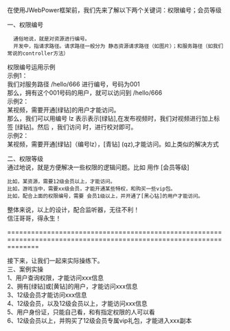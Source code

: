 在使用JWebPower框架前，我们先来了解以下两个关键词：权限编号；会员等级		  
  
一、权限编号  

      通俗地说，就是对资源进行编号。
      开发中，指请求路径。请求路径一般分为 静态资源请求路径（如图片）；和服务路径（如我们常说的controller方法）
权限编号运用示例  
    示例1：  
        我们对服务路径 /hello/666  进行编号，号码为001  
        那么，拥有这个001号码的用户，就可以访问到 /hello/666  
    示例2：  
        某视频，需要开通[绿钻]的用户才能访问。  
        那么，我们可以用编号 lz 表示表示[绿钻],在发布视频时，我们对视频进行加上标签 [绿钻]。然后 ，我们访问 时，进行校对即可。  
    示例2：  
        某视频，需要开通[绿钻]（编号lz），[青钻] (qz),才能访问。如上类似的解决方式  
      
  
二、权限等级  
    通过地说，就是方便解决一些权限的逻辑问题。比如 用作 [会员等级]  

    比如，某资源，需要12级会员以上，才能访问。
    比如，游戏当中，需要xx级会员，才能开通某些特权，和购买一些vip包。
    比如，配合上面的权限编号，需要 会员1级以上，并开通了[黑心钻]的用户才能访问。
  
整体来说，以上的设计，配合监听器，无往不利！  
    信汪哥哥，得永生！ 

====================================================================================================================  

接下来，让我们一起来实际操练下。  
三、案例实操  
    1、用户查询权限，才能访问xxx信息  
    2、拥有[绿钻]或[黄钻]的用户，才能访问xxx信息  
    3、12级会员才能访问xxx信息  
    4、12级会员，以及12级会员以上，才能访问xxx信息  
    5、用户身份证，只能自己看，和有指定权限的人可以看  
    6、12级会员以上，并购买了12级会员专属vip礼包，才能进入xxx副本  
    
    